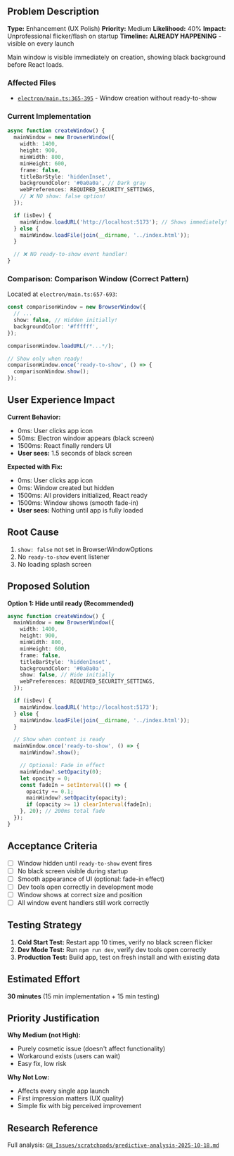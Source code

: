 ## Problem Description

**Type:** Enhancement (UX Polish)
**Priority:** Medium
**Likelihood:** 40%
**Impact:** Unprofessional flicker/flash on startup
**Timeline:** **ALREADY HAPPENING** - visible on every launch

Main window is visible immediately on creation, showing black background before React loads.

### Affected Files

- [`electron/main.ts:365-395`](electron/main.ts#L365-L395) - Window creation without ready-to-show

### Current Implementation

```typescript
async function createWindow() {
  mainWindow = new BrowserWindow({
    width: 1400,
    height: 900,
    minWidth: 800,
    minHeight: 600,
    frame: false,
    titleBarStyle: 'hiddenInset',
    backgroundColor: '#0a0a0a', // Dark gray
    webPreferences: REQUIRED_SECURITY_SETTINGS,
    // ❌ NO show: false option!
  });

  if (isDev) {
    mainWindow.loadURL('http://localhost:5173'); // Shows immediately!
  } else {
    mainWindow.loadFile(join(__dirname, '../index.html'));
  }

  // ❌ NO ready-to-show event handler!
}
```

### Comparison: Comparison Window (Correct Pattern)

Located at `electron/main.ts:657-693`:

```typescript
const comparisonWindow = new BrowserWindow({
  // ...
  show: false, // Hidden initially!
  backgroundColor: '#ffffff',
});

comparisonWindow.loadURL(/*...*/);

// Show only when ready!
comparisonWindow.once('ready-to-show', () => {
  comparisonWindow.show();
});
```

## User Experience Impact

**Current Behavior:**

- 0ms: User clicks app icon
- 50ms: Electron window appears (black screen)
- 1500ms: React finally renders UI
- **User sees:** 1.5 seconds of black screen

**Expected with Fix:**

- 0ms: User clicks app icon
- 0ms: Window created but hidden
- 1500ms: All providers initialized, React ready
- 1500ms: Window shows (smooth fade-in)
- **User sees:** Nothing until app is fully loaded

## Root Cause

1. `show: false` not set in BrowserWindowOptions
2. No `ready-to-show` event listener
3. No loading splash screen

## Proposed Solution

**Option 1: Hide until ready (Recommended)**

```typescript
async function createWindow() {
  mainWindow = new BrowserWindow({
    width: 1400,
    height: 900,
    minWidth: 800,
    minHeight: 600,
    frame: false,
    titleBarStyle: 'hiddenInset',
    backgroundColor: '#0a0a0a',
    show: false, // Hide initially
    webPreferences: REQUIRED_SECURITY_SETTINGS,
  });

  if (isDev) {
    mainWindow.loadURL('http://localhost:5173');
  } else {
    mainWindow.loadFile(join(__dirname, '../index.html'));
  }

  // Show when content is ready
  mainWindow.once('ready-to-show', () => {
    mainWindow?.show();

    // Optional: Fade in effect
    mainWindow?.setOpacity(0);
    let opacity = 0;
    const fadeIn = setInterval(() => {
      opacity += 0.1;
      mainWindow?.setOpacity(opacity);
      if (opacity >= 1) clearInterval(fadeIn);
    }, 20); // 200ms total fade
  });
}
```

## Acceptance Criteria

- [ ] Window hidden until `ready-to-show` event fires
- [ ] No black screen visible during startup
- [ ] Smooth appearance of UI (optional: fade-in effect)
- [ ] Dev tools open correctly in development mode
- [ ] Window shows at correct size and position
- [ ] All window event handlers still work correctly

## Testing Strategy

1. **Cold Start Test:** Restart app 10 times, verify no black screen flicker
2. **Dev Mode Test:** Run `npm run dev`, verify dev tools open correctly
3. **Production Test:** Build app, test on fresh install and with existing data

## Estimated Effort

**30 minutes** (15 min implementation + 15 min testing)

## Priority Justification

**Why Medium (not High):**

- Purely cosmetic issue (doesn't affect functionality)
- Workaround exists (users can wait)
- Easy fix, low risk

**Why Not Low:**

- Affects every single app launch
- First impression matters (UX quality)
- Simple fix with big perceived improvement

## Research Reference

Full analysis: [`GH_Issues/scratchpads/predictive-analysis-2025-10-18.md`](../GH_Issues/scratchpads/predictive-analysis-2025-10-18.md#medium-priority-issue-6-main-window-shows-black-screen-on-startup)
